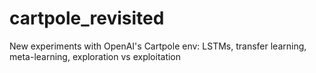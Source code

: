 # cartpole_revisited
New experiments with OpenAI's Cartpole env: LSTMs, transfer learning, meta-learning, exploration vs exploitation
